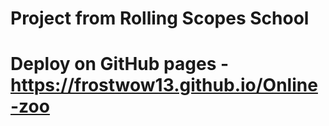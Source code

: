 # Project from Rolling Scopes School 
# Deploy on GitHub pages - https://frostwow13.github.io/Online-zoo

